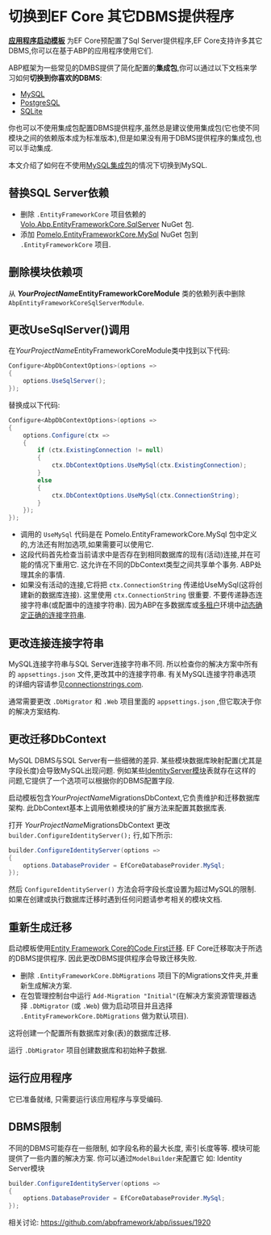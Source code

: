 # 切换到EF Core 其它DBMS提供程序

**[应用程序启动模板](Startup-Templates/Application.md)** 为EF Core预配置了Sql Server提供程序,EF Core支持许多其它DBMS,你可以在基于ABP的应用程序使用它们.

ABP框架为一些常见的DMBS提供了简化配置的**集成包**,你可以通过以下文档来学习如何**切换到你喜欢的DBMS**:

* [MySQL](Entity-Framework-Core-MySQL.md)
* [PostgreSQL](Entity-Framework-Core-PostgreSQL.md)
* [SQLite](Entity-Framework-Core-SQLite.md)

你也可以不使用集成包配置DBMS提供程序,虽然总是建议使用集成包(它也使不同模块之间的依赖版本成为标准版本),但是如果没有用于DBMS提供程序的集成包,也可以手动集成.

本文介绍了如何在不使用[MySQL集成包](Entity-Framework-Core-MySQL.md)的情况下切换到MySQL.

## 替换SQL Server依赖

* 删除 `.EntityFrameworkCore` 项目依赖的 [Volo.Abp.EntityFrameworkCore.SqlServer](https://www.nuget.org/packages/Volo.Abp.EntityFrameworkCore.SqlServer) NuGet 包.
* 添加 [Pomelo.EntityFrameworkCore.MySql](https://www.nuget.org/packages/Pomelo.EntityFrameworkCore.MySql/) NuGet 包到 `.EntityFrameworkCore` 项目.

## 删除模块依赖项

从 ***YourProjectName*EntityFrameworkCoreModule** 类的依赖列表中删除`AbpEntityFrameworkCoreSqlServerModule`.

## 更改UseSqlServer()调用

在*YourProjectName*EntityFrameworkCoreModule类中找到以下代码:

````csharp
Configure<AbpDbContextOptions>(options =>
{
    options.UseSqlServer();
});
````

替换成以下代码:

````csharp
Configure<AbpDbContextOptions>(options =>
{
    options.Configure(ctx =>
    {
        if (ctx.ExistingConnection != null)
        {
            ctx.DbContextOptions.UseMySql(ctx.ExistingConnection);
        }
        else
        {
            ctx.DbContextOptions.UseMySql(ctx.ConnectionString);
        }
    });
});
````

* 调用的 `UseMySql` 代码是在 Pomelo.EntityFrameworkCore.MySql 包中定义的,方法还有附加选项,如果需要可以使用它.
* 这段代码首先检查当前请求中是否存在到相同数据库的现有(活动)连接,并在可能的情况下重用它. 这允许在不同的DbContext类型之间共享单个事务. ABP处理其余的事情.
* 如果没有活动的连接,它将把 `ctx.ConnectionString` 传递给UseMySql(这将创建新的数据库连接). 这里使用 `ctx.ConnectionString` 很重要. 不要传递静态连接字符串(或配置中的连接字符串). 因为ABP在多数据库或[多租户](Multi-Tenancy.md)环境中[动态确定正确的连接字符串](Connection-Strings.md).

## 更改连接连接字符串

MySQL连接字符串与SQL Server连接字符串不同. 所以检查你的解决方案中所有的 `appsettings.json` 文件,更改其中的连接字符串. 有关MySQL连接字符串选项的详细内容请参见[connectionstrings.com](https://www.connectionstrings.com/mysql/).

通常需要更改 `.DbMigrator` 和 `.Web` 项目里面的 `appsettings.json` ,但它取决于你的解决方案结构.

## 更改迁移DbContext

MySQL DBMS与SQL Server有一些细微的差异. 某些模块数据库映射配置(尤其是字段长度)会导致MySQL出现问题. 例如某些[IdentityServer模块](Modules/IdentityServer.md)表就存在这样的问题,它提供了一个选项可以根据你的DBMS配置字段.

启动模板包含*YourProjectName*MigrationsDbContext,它负责维护和迁移数据库架构. 此DbContext基本上调用依赖模块的扩展方法来配置其数据库表.

打开 *YourProjectName*MigrationsDbContext 更改 `builder.ConfigureIdentityServer();` 行,如下所示:

````csharp
builder.ConfigureIdentityServer(options =>
{
    options.DatabaseProvider = EfCoreDatabaseProvider.MySql;
});
````

然后 `ConfigureIdentityServer()` 方法会将字段长度设置为超过MySQL的限制. 如果在创建或执行数据库迁移时遇到任何问题请参考相关的模块文档.

## 重新生成迁移

启动模板使用[Entity Framework Core的Code First迁移](https://docs.microsoft.com/zh-cn/ef/core/managing-schemas/migrations/). EF Core迁移取决于所选的DBMS提供程序. 因此更改DBMS提供程序会导致迁移失败.

* 删除 `.EntityFrameworkCore.DbMigrations` 项目下的Migrations文件夹,并重新生成解决方案.
* 在包管理控制台中运行 `Add-Migration "Initial"`(在解决方案资源管理器选择 `.DbMigrator`  (或 `.Web`) 做为启动项目并且选择 `.EntityFrameworkCore.DbMigrations` 做为默认项目).

这将创建一个配置所有数据库对象(表)的数据库迁移.

运行 `.DbMigrator` 项目创建数据库和初始种子数据.

## 运行应用程序

它已准备就绪, 只需要运行该应用程序与享受编码.

## DBMS限制

不同的DBMS可能存在一些限制, 如字段名称的最大长度, 索引长度等等. 
模块可能提供了一些内置的解决方案. 你可以通过`ModelBuilder`来配置它 如: Identity Server模块

```csharp
builder.ConfigureIdentityServer(options =>
{
    options.DatabaseProvider = EfCoreDatabaseProvider.MySql;
});
```

相关讨论: https://github.com/abpframework/abp/issues/1920